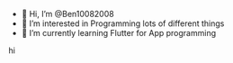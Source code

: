 - 👋 Hi, I’m @Ben10082008
- 👀 I’m interested in Programming lots of different things
- 🌱 I’m currently learning Flutter for App programming

<!---
Ben10082008/Ben10082008 is a ✨ special ✨ repository because its `README.md` (this file) appears on your GitHub profile.
You can click the Preview link to take a look at your changes.
--->hi

